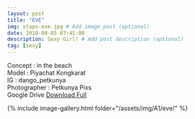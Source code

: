 ```yaml
---
layout: post
title: "EVE"
img: xtapo-eve.jpg # Add image post (optional)
date: 2018-08-05 07:45:00
description: Sexy Girl! # Add post description (optional)
tag: [sexy]
---
```

Concept : in the beach  
Model : Piyachat Kongkarat   
IG : dango_petkunya   
Photographer : Petkunya Pixs     
Google Drive [Download Full](gestyy.com/e0GeJO)     

{% include image-gallery.html folder="/assets/img/A1/eve/" %}
